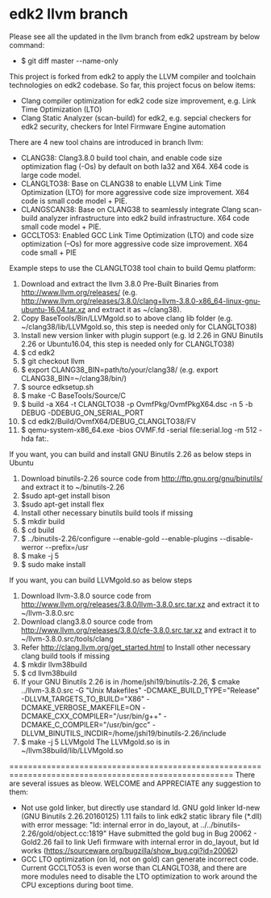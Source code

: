 # edk2 llvm branch
Please see all the updated in the llvm branch from edk2 upstream by below command:
* $ git diff master --name-only


This project is forked from edk2 to apply the LLVM compiler and toolchain technologies on edk2 codebase. So far, this project focus on below items:
* Clang compiler optimization for edk2 code size improvement, e.g. Link Time Optimization (LTO) 
* Clang Static Analyzer (scan-build) for edk2, e.g. sepcial checkers for edk2 security,  checkers for Intel Firmware Engine automation

There are 4 new tool chains are introduced in branch llvm:
* CLANG38:      Clang3.8.0 build tool chain, and enable code size optimization flag (-Os) by default on both Ia32 and X64. X64 code is large code model.
* CLANGLTO38:   Base on CLANG38 to enable LLVM Link Time Optimization (LTO) for more aggressive code size improvement. X64 code is small code model + PIE.
* CLANGSCAN38:  Base on CLANG38 to seamlessly integrate Clang scan-build analyzer infrastructure into edk2 build infrastructure. X64 code small code model + PIE.
* GCCLTO53:     Enabled GCC Link Time Optimization (LTO) and code size optimization (–Os) for more aggressive code size improvement. X64 code small + PIE

Example steps to use the CLANGLTO38 tool chain to build Qemu platform:
  1.  Download and extract the llvm 3.8.0 Pre-Built Binaries from  http://www.llvm.org/releases/ (e.g. http://www.llvm.org/releases/3.8.0/clang+llvm-3.8.0-x86_64-linux-gnu-ubuntu-16.04.tar.xz and extract it as ~/clang38).
  2.  Copy BaseTools/Bin/LLVMgold.so to above clang lib folder (e.g. ~/clang38/lib/LLVMgold.so, this step is needed only for CLANGLTO38)
  3.  Install new version linker with plugin support (e.g. ld 2.26 in GNU Binutils 2.26 or Ubuntu16.04, this step is needed only for CLANGLTO38)
  4.  $ cd edk2
  5.  $ git checkout llvm
  6.  $ export CLANG38_BIN=path/to/your/clang38/ (e.g. export CLANG38_BIN=~/clang38/bin/)
  7.  $ source edksetup.sh
  8.  $ make -C BaseTools/Source/C
  9.  $ build -a X64 -t CLANGLTO38 -p OvmfPkg/OvmfPkgX64.dsc -n 5 -b DEBUG -DDEBUG_ON_SERIAL_PORT
  10. $ cd edk2/Build/OvmfX64/DEBUG_CLANGLTO38/FV
  11. $ qemu-system-x86_64.exe  -bios OVMF.fd -serial file:serial.log -m 512 -hda fat:.

If you want, you can build and install GNU Binutils 2.26 as below steps in Ubuntu
  1. Download binutils-2.26 source code from http://ftp.gnu.org/gnu/binutils/ and extract it to ~/binutils-2.26
  2. $sudo apt-get install bison
  3. $sudo apt-get install flex
  4. Install other necessary binutils build tools if missing
  5. $ mkdir build
  6. $ cd build
  7. $ ../binutils-2.26/configure --enable-gold --enable-plugins --disable-werror --prefix=/usr
  8. $ make -j 5
  9. $ sudo make install

If you want, you can build LLVMgold.so as below steps
  1. Download llvm-3.8.0 source code from http://www.llvm.org/releases/3.8.0/llvm-3.8.0.src.tar.xz and extract it to ~/llvm-3.8.0.src
  2. Download clang3.8.0 source code from http://www.llvm.org/releases/3.8.0/cfe-3.8.0.src.tar.xz and extract it to ~/llvm-3.8.0.src/tools/clang
  3. Refer http://clang.llvm.org/get_started.html to Install other necessary clang build tools if missing
  5. $ mkdir llvm38build
  6. $ cd llvm38build
  7. If your GNU Binutils 2.26 is in  /home/jshi19/binutils-2.26, $ cmake ../llvm-3.8.0.src -G "Unix Makefiles" -DCMAKE_BUILD_TYPE="Release" -DLLVM_TARGETS_TO_BUILD="X86" -DCMAKE_VERBOSE_MAKEFILE=ON -DCMAKE_CXX_COMPILER="/usr/bin/g++" -DCMAKE_C_COMPILER="/usr/bin/gcc" -DLLVM_BINUTILS_INCDIR=/home/jshi19/binutils-2.26/include
  8. $ make -j 5 LLVMgold
  The LLVMgold.so is in ~/llvm38build/lib/LLVMgold.so

======================================================================================================
There are several issues as bleow. WELCOME and APPRECIATE any suggestion to them:
* Not use gold linker, but directly use standard ld. GNU gold linker ld-new (GNU Binutils 2.26.20160125) 1.11 fails to link edk2 static library file (*.dll) with error message: "ld: internal error in do_layout, at ../../binutils-2.26/gold/object.cc:1819" Have submitted the gold bug in Bug 20062  - Gold2.26 fail to link Uefi firmware with internal error in do_layout, but ld works (https://sourceware.org/bugzilla/show_bug.cgi?id=20062) 
* GCC LTO optimization (on ld, not on gold) can generate incorrect code. Current GCCLTO53 is even worse than CLANGLTO38, and there are more modules need to disable the LTO optimization to work around the CPU exceptions during boot time.


